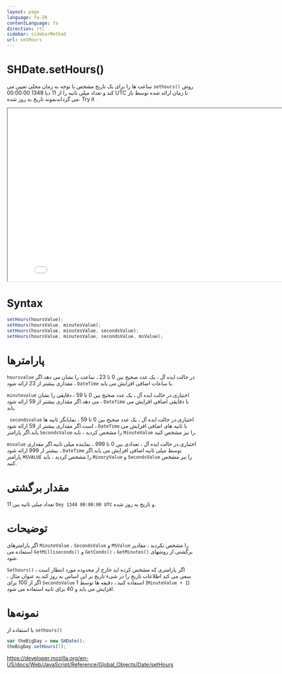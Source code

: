 ```yaml
---
layout: page
language: fa-IR
contentLanguage: fa
direction: rtl
sidebar: sidebarMethod
url: setHours
---
```


# SHDate.setHours()

روش <code dir = "ltr">sethours()</code> ساعت ها را برای یک تاریخ مشخص با توجه به زمان محلی تعیین می کند و تعداد میلی ثانیه را از 11 دیا 1348 00:00:00 UTC تا زمان ارائه شده توسط باز می گرداندنمونه تاریخ به روز شده.
Try it

<iframe style="width: 830px; height: 460px;" src="/SHDateTime-js/examples/live.html?function=setHours" title="MDN Web Docs Interactive Example" loading="lazy"></iframe>
<br/>

# Syntax

```js
setHours(hoursValue);
setHours(hoursValue, minutesValue);
setHours(hoursValue, minutesValue, secondsValue);
setHours(hoursValue, minutesValue, secondsValue, msValue);
```

# پارامترها

<code dir = "ltr">hoursvalue</code>
در حالت ایده آل ، یک عدد صحیح بین 0 تا 23 ، ساعت را نشان می دهد.اگر مقداری بیشتر از 23 ارائه شود ، `DateTime` با ساعات اضافی افزایش می یابد.

<code dir = "ltr">minutevalue</code>
اختیاری.در حالت ایده آل ، یک عدد صحیح بین 0 تا 59 ، دقایقی را نشان می دهد.اگر مقداری بیشتر از 59 ارائه شود ، `DateTime` با دقایقی اضافی افزایش می یابد.

<code dir = "ltr"> secondsvalue</code>
اختیاری.در حالت ایده آل ، یک عدد صحیح بین 0 تا 59 ، نمایانگر ثانیه ها است.اگر مقداری بیشتر از 59 ارائه شود ، `DateTime` با ثانیه های اضافی افزایش می یابد.اگر پارامتر `SecondsValue` را مشخص کردید ، باید `MinuteValue` را نیز مشخص کنید.

<code dir = "ltr">msvalue</code>
اختیاری.در حالت ایده آل ، تعدادی بین 0 تا 999 ، نماینده میلی ثانیه.اگر مقداری بیشتر از 999 ارائه شود ، `DateTime` توسط میلی ثانیه اضافی افزایش می یابد.اگر پارامتر `MSVALUE` را مشخص کردید ، باید `MinoryValue` و `SecondsValue` را نیز مشخص کنید.

# مقدار برگشتی

تعداد میلی ثانیه بین 11 `Dey 1348 00:00:00 UTC` و تاریخ به روز شده.

# توضیحات

اگر پارامترهای `MinuteValue` ، `SecondsValue` و `MSValue` را مشخص نکردید ، مقادیر برگشتی از روشهای <code dir="ltr">GetMinutes()</code> ، <code dir="ltr">GetConds()</code> و <code dir="ltr">GetMilliseconds()</code> استفاده می شود.

اگر پارامتری که مشخص کرده اید خارج از محدوده مورد انتظار است ، <code dir="ltr">Sethours()</code> سعی می کند اطلاعات تاریخ را در شیء تاریخ بر این اساس به روز کند.به عنوان مثال ، اگر از 100 برای `SecondsValue` استفاده کنید ، دقیقه ها توسط 1 (`MinuteValue + 1`) افزایش می یابد و 40 برای ثانیه استفاده می شود.

# نمونه‌ها

با استفاده از <code dir = "ltr">sethours()</code>

```js
var theBigDay = new SHDate();
theBigDay.setHours(7);
```

https://developer.mozilla.org/en-US/docs/Web/JavaScript/Reference/Global_Objects/Date/setHours
